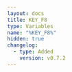 ```yaml
---
layout: docs
title: KEY_F8
type: Variables
name: "%KEY_F8%"
hidden: true
changelog:
  - type: Added
    version: v0.7.2
---
```

